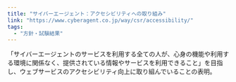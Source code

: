 ```yaml
---
title: "サイバーエージェント：アクセシビリティへの取り組み"
link: "https://www.cyberagent.co.jp/way/csr/accessibility/"
tags:
  - "方針・試験結果"
---
```


「サイバーエージェントのサービスを利用する全ての人が、心身の機能や利用する環境に関係なく、提供されている情報やサービスを利用できること」を目指し、ウェブサービスのアクセシビリティ向上に取り組んでいることの表明。
